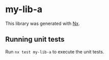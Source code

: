 # my-lib-a

This library was generated with [Nx](https://nx.dev).

## Running unit tests

Run `nx test my-lib-a` to execute the unit tests.
